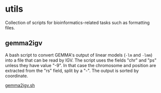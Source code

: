 # utils

Collection of scripts for bioinformatics-related tasks such as formatting files.


## gemma2igv

A bash script to convert GEMMA's output of linear models (`-lm` and `-lmm`) into a file that can be read by IGV. The script uses the fields "chr" and "ps" unless they have value "-9". In that case the chromosome and position are extracted from the "rs" field, split by a "-".
The output is sorted by coordinate.

[gemma2igv.sh](./gemma2igv.sh)
